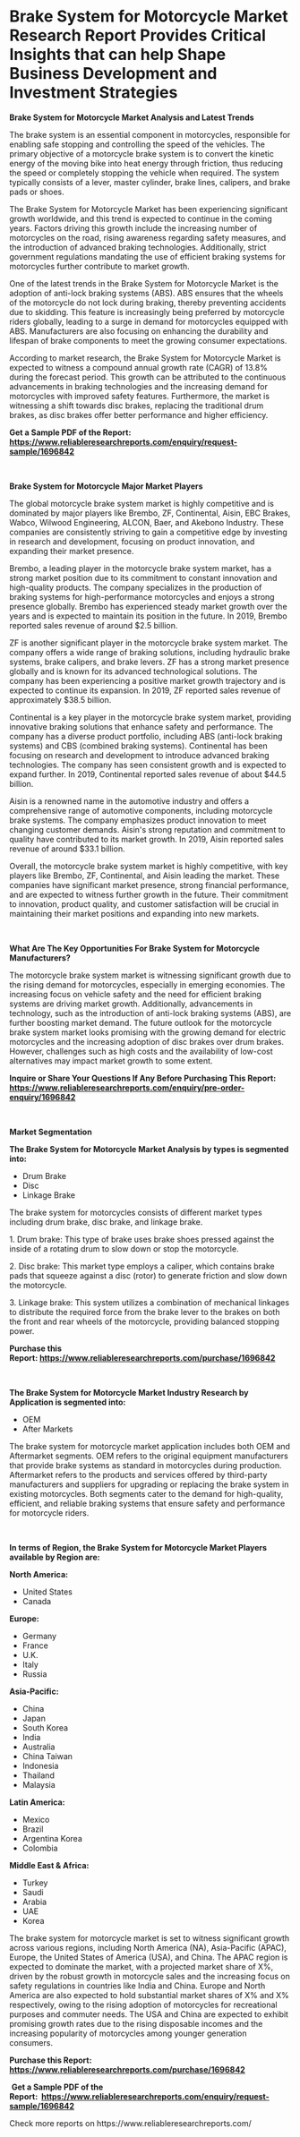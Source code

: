 <p><h1>Brake System for Motorcycle Market Research Report Provides Critical Insights that can help Shape Business Development and Investment Strategies</h1></p><p><strong>Brake System for Motorcycle Market Analysis and Latest Trends</strong></p>
<p><p>The brake system is an essential component in motorcycles, responsible for enabling safe stopping and controlling the speed of the vehicles. The primary objective of a motorcycle brake system is to convert the kinetic energy of the moving bike into heat energy through friction, thus reducing the speed or completely stopping the vehicle when required. The system typically consists of a lever, master cylinder, brake lines, calipers, and brake pads or shoes.</p><p>The Brake System for Motorcycle Market has been experiencing significant growth worldwide, and this trend is expected to continue in the coming years. Factors driving this growth include the increasing number of motorcycles on the road, rising awareness regarding safety measures, and the introduction of advanced braking technologies. Additionally, strict government regulations mandating the use of efficient braking systems for motorcycles further contribute to market growth.</p><p>One of the latest trends in the Brake System for Motorcycle Market is the adoption of anti-lock braking systems (ABS). ABS ensures that the wheels of the motorcycle do not lock during braking, thereby preventing accidents due to skidding. This feature is increasingly being preferred by motorcycle riders globally, leading to a surge in demand for motorcycles equipped with ABS. Manufacturers are also focusing on enhancing the durability and lifespan of brake components to meet the growing consumer expectations.</p><p>According to market research, the Brake System for Motorcycle Market is expected to witness a compound annual growth rate (CAGR) of 13.8% during the forecast period. This growth can be attributed to the continuous advancements in braking technologies and the increasing demand for motorcycles with improved safety features. Furthermore, the market is witnessing a shift towards disc brakes, replacing the traditional drum brakes, as disc brakes offer better performance and higher efficiency.</p></p>
<p><strong>Get a Sample PDF of the Report:&nbsp; <a href="https://www.reliableresearchreports.com/enquiry/request-sample/1696842">https://www.reliableresearchreports.com/enquiry/request-sample/1696842</a></strong></p>
<p>&nbsp;</p>
<p><strong>Brake System for Motorcycle Major Market Players</strong></p>
<p><p>The global motorcycle brake system market is highly competitive and is dominated by major players like Brembo, ZF, Continental, Aisin, EBC Brakes, Wabco, Wilwood Engineering, ALCON, Baer, and Akebono Industry. These companies are consistently striving to gain a competitive edge by investing in research and development, focusing on product innovation, and expanding their market presence.</p><p>Brembo, a leading player in the motorcycle brake system market, has a strong market position due to its commitment to constant innovation and high-quality products. The company specializes in the production of braking systems for high-performance motorcycles and enjoys a strong presence globally. Brembo has experienced steady market growth over the years and is expected to maintain its position in the future. In 2019, Brembo reported sales revenue of around $2.5 billion.</p><p>ZF is another significant player in the motorcycle brake system market. The company offers a wide range of braking solutions, including hydraulic brake systems, brake calipers, and brake levers. ZF has a strong market presence globally and is known for its advanced technological solutions. The company has been experiencing a positive market growth trajectory and is expected to continue its expansion. In 2019, ZF reported sales revenue of approximately $38.5 billion.</p><p>Continental is a key player in the motorcycle brake system market, providing innovative braking solutions that enhance safety and performance. The company has a diverse product portfolio, including ABS (anti-lock braking systems) and CBS (combined braking systems). Continental has been focusing on research and development to introduce advanced braking technologies. The company has seen consistent growth and is expected to expand further. In 2019, Continental reported sales revenue of about $44.5 billion.</p><p>Aisin is a renowned name in the automotive industry and offers a comprehensive range of automotive components, including motorcycle brake systems. The company emphasizes product innovation to meet changing customer demands. Aisin's strong reputation and commitment to quality have contributed to its market growth. In 2019, Aisin reported sales revenue of around $33.1 billion.</p><p>Overall, the motorcycle brake system market is highly competitive, with key players like Brembo, ZF, Continental, and Aisin leading the market. These companies have significant market presence, strong financial performance, and are expected to witness further growth in the future. Their commitment to innovation, product quality, and customer satisfaction will be crucial in maintaining their market positions and expanding into new markets.</p></p>
<p>&nbsp;</p>
<p><strong>What Are The Key Opportunities For Brake System for Motorcycle Manufacturers?</strong></p>
<p><p>The motorcycle brake system market is witnessing significant growth due to the rising demand for motorcycles, especially in emerging economies. The increasing focus on vehicle safety and the need for efficient braking systems are driving market growth. Additionally, advancements in technology, such as the introduction of anti-lock braking systems (ABS), are further boosting market demand. The future outlook for the motorcycle brake system market looks promising with the growing demand for electric motorcycles and the increasing adoption of disc brakes over drum brakes. However, challenges such as high costs and the availability of low-cost alternatives may impact market growth to some extent.</p></p>
<p><strong>Inquire or Share Your Questions If Any Before Purchasing This Report: <a href="https://www.reliableresearchreports.com/enquiry/pre-order-enquiry/1696842">https://www.reliableresearchreports.com/enquiry/pre-order-enquiry/1696842</a></strong></p>
<p>&nbsp;</p>
<p><strong>Market Segmentation</strong></p>
<p><strong>The Brake System for Motorcycle Market Analysis by types is segmented into:</strong></p>
<p><ul><li>Drum Brake</li><li>Disc</li><li>Linkage Brake</li></ul></p>
<p><p>The brake system for motorcycles consists of different market types including drum brake, disc brake, and linkage brake. </p><p>1. Drum brake: This type of brake uses brake shoes pressed against the inside of a rotating drum to slow down or stop the motorcycle.</p><p>2. Disc brake: This market type employs a caliper, which contains brake pads that squeeze against a disc (rotor) to generate friction and slow down the motorcycle.</p><p>3. Linkage brake: This system utilizes a combination of mechanical linkages to distribute the required force from the brake lever to the brakes on both the front and rear wheels of the motorcycle, providing balanced stopping power.</p></p>
<p><strong>Purchase this Report:&nbsp;<a href="https://www.reliableresearchreports.com/purchase/1696842">https://www.reliableresearchreports.com/purchase/1696842</a></strong></p>
<p>&nbsp;</p>
<p><strong>The Brake System for Motorcycle Market Industry Research by Application is segmented into:</strong></p>
<p><ul><li>OEM</li><li>After Markets</li></ul></p>
<p><p>The brake system for motorcycle market application includes both OEM and Aftermarket segments. OEM refers to the original equipment manufacturers that provide brake systems as standard in motorcycles during production. Aftermarket refers to the products and services offered by third-party manufacturers and suppliers for upgrading or replacing the brake system in existing motorcycles. Both segments cater to the demand for high-quality, efficient, and reliable braking systems that ensure safety and performance for motorcycle riders.</p></p>
<p>&nbsp;</p>
<p><strong>In terms of Region, the Brake System for Motorcycle Market Players available by Region are:</strong></p>
<p>
    <p> <strong> North America: </strong>
        <ul>
            <li>United States</li>
            <li>Canada</li>
        </ul>
        </p> 
    <p> <strong> Europe: </strong>
        <ul>
            <li>Germany</li>
            <li>France</li>
            <li>U.K.</li>
            <li>Italy</li>
            <li>Russia</li>
        </ul>
        </p> 
    <p> <strong> Asia-Pacific: </strong>
        <ul>
            <li>China</li>
            <li>Japan</li>
            <li>South Korea</li>
            <li>India</li>
            <li>Australia</li>
            <li>China Taiwan</li>
            <li>Indonesia</li>
            <li>Thailand</li>
            <li>Malaysia</li>
        </ul>
        </p> 
    <p> <strong> Latin America: </strong>
        <ul>
            <li>Mexico</li>
            <li>Brazil</li>
            <li>Argentina Korea</li>
            <li>Colombia</li>
        </ul>
        </p> 
    <p> <strong> Middle East & Africa: </strong>
        <ul>
            <li>Turkey</li>
            <li>Saudi</li>
            <li>Arabia</li>
            <li>UAE</li>
            <li>Korea</li>
        </ul>
    </p>
    </p>
<p><p>The brake system for motorcycle market is set to witness significant growth across various regions, including North America (NA), Asia-Pacific (APAC), Europe, the United States of America (USA), and China. The APAC region is expected to dominate the market, with a projected market share of X%, driven by the robust growth in motorcycle sales and the increasing focus on safety regulations in countries like India and China. Europe and North America are also expected to hold substantial market shares of X% and X% respectively, owing to the rising adoption of motorcycles for recreational purposes and commuter needs. The USA and China are expected to exhibit promising growth rates due to the rising disposable incomes and the increasing popularity of motorcycles among younger generation consumers.</p></p>
<p><strong>Purchase this Report: <a href="https://www.reliableresearchreports.com/purchase/1696842">https://www.reliableresearchreports.com/purchase/1696842</a></strong></p>
<p>&nbsp;<strong>Get a Sample PDF of the Report:&nbsp;&nbsp;<a href="https://www.reliableresearchreports.com/enquiry/request-sample/1696842">https://www.reliableresearchreports.com/enquiry/request-sample/1696842</a></strong></p>
<p><strong></strong></p>
<p>Check more reports on https://www.reliableresearchreports.com/</p>